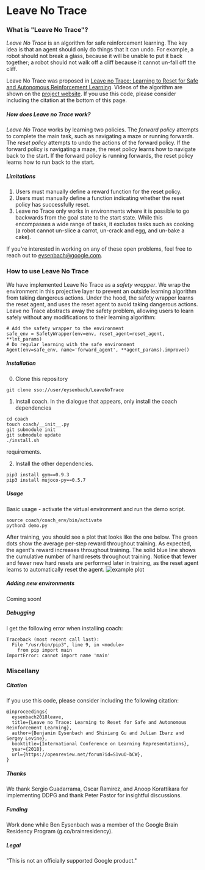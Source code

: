 # Leave No Trace

### What is "Leave No Trace"?
*Leave No Trace* is an algorithm for safe reinforcement learning. The key idea is that an agent should only do things that it can undo. For example, a robot should not break a glass, because it will be unable to put it back together; a robot should not walk off a cliff because it cannot un-fall off the cliff.

Leave No Trace was proposed in [Leave no Trace: Learning to Reset for Safe and Autonomous Reinforcement Learning](https://arxiv.org/pdf/1711.06782.pdf). Videos of the algorithm are shown on the [project website](https://sites.google.com/site/mlleavenotrace/). If you use this code, please consider including the citation at the bottom of this page.

##### How does Leave no Trace work?
*Leave No Trace* works by learning two policies. The *forward policy* attempts to complete the main task, such as navigating a maze or running forwards. The *reset policy* attempts to undo the actions of the forward policy. If the forward policy is navigating a maze, the reset policy learns how to navigate back to the start. If the forward policy is running forwards, the reset policy learns how to run back to the start.

##### Limitations

1. Users must manually define a reward function for the reset policy.
2. Users must manually define a function indicating whether the reset policy has successfully reset.
3. Leave no Trace only works in environments where it is possible to go backwards from the goal state to the start state. While this encompasses a wide range of tasks, it excludes tasks such as cooking (a robot cannot un-slice a carrot, un-crack and egg, and un-bake a cake).

If you're interested in working on any of these open problems, feel free to reach out to <eysenbach@google.com>.


### How to use Leave No Trace

We have implemented Leave No Trace as a *safety wrapper*. We wrap the environment in this projective layer to prevent an outside learning algorithm from taking dangerous actions. Under the hood, the safety wrapper learns the reset agent, and uses the reset agent to avoid taking dangerous actions. Leave no Trace abstracts away the safety problem, allowing users to learn safely without any modifications to their learning algorithm:
```
# Add the safety wrapper to the environment
safe_env = SafetyWrapper(env=env, reset_agent=reset_agent, **lnt_params)
# Do regular learning with the safe environment
Agent(env=safe_env, name='forward_agent', **agent_params).improve()
```


##### Installation

0. Clone this repository

  ```git clone sso://user/eysenbach/LeaveNoTrace```

1. Install coach. In the dialogue that appears, only install the coach dependencies

  ```
  cd coach
  touch coach/__init__.py
  git submodule init
  git submodule update
  ./install.sh
  ```
  requirements.

2. Install the other dependencies.

  ```
  pip3 install gym==0.9.3
  pip3 install mujoco-py==0.5.7
  ```


##### Usage

Basic usage - activate the virtual environment and run the demo script.
  ```
  source coach/coach_env/bin/activate
  python3 demo.py
  ```
After training, you should see a plot that looks like the one below. The green dots show the average per-step reward throughout training. As expected, the agent's reward increases throughout training. The solid blue line shows the cumulative number of hard resets throughout training. Notice that fewer and fewer new hard resets are performed later in training, as the reset agent learns to automatically reset the agent.
![example plot](plot.png)

##### Adding new environments

Coming soon!


##### Debugging

I get the following error when installing coach:
```
Traceback (most recent call last):
  File "/usr/bin/pip3", line 9, in <module>
    from pip import main
ImportError: cannot import name 'main'
```

### Miscellany

##### Citation
If you use this code, please consider including the following citation:
```
@inproceedings{
  eysenbach2018leave,
  title={Leave no Trace: Learning to Reset for Safe and Autonomous Reinforcement Learning},
  author={Benjamin Eysenbach and Shixiang Gu and Julian Ibarz and Sergey Levine},
  booktitle={International Conference on Learning Representations},
  year={2018},
  url={https://openreview.net/forum?id=S1vuO-bCW},
}
```

##### Thanks
We thank Sergio Guadarrama, Oscar Ramirez, and Anoop Korattikara for
implementing DDPG and thank Peter Pastor for insightful discussions.

##### Funding
Work done while Ben Eysenbach was a member of the Google Brain Residency Program (g.co/brainresidency).

##### Legal
"This is not an officially supported Google product."
